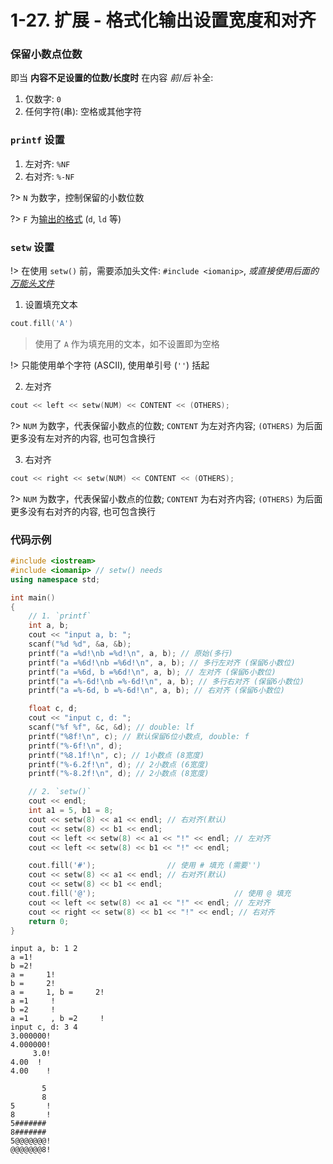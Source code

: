 # 1-27. 扩展 - 格式化输出设置宽度和对齐

### 保留小数点位数

即当 **内容不足设置的位数/长度时** 在内容 *前*/*后* 补全:

1. 仅数字: `0`
2. 任何字符(串): 空格或其他字符

### `printf` 设置

1. 左对齐: `%NF`
2. 右对齐: `%-NF`

?> `N` 为数字，控制保留的小数位数

?> `F` 为[输出的格式](1-26.md#printf-输出) (`d`, `ld` 等)

### `setw` 设置

!> 在使用 `setw()` 前，需要添加头文件: `#include <iomanip>`, *或直接使用后面的 [万能头文件](1-29.md#万能头文件)*

1. 设置填充文本

```cpp
cout.fill('A')
```

> 使用了 `A` 作为填充用的文本，如不设置即为空格

!> 只能使用单个字符 (ASCII), 使用单引号 (`''`) 括起

2. 左对齐

```cpp
cout << left << setw(NUM) << CONTENT << (OTHERS);
```

?> `NUM` 为数字，代表保留小数点的位数; `CONTENT` 为左对齐内容; `(OTHERS)` 为后面更多没有左对齐的内容, 也可包含换行

3. 右对齐

```cpp
cout << right << setw(NUM) << CONTENT << (OTHERS);
```

?> `NUM` 为数字，代表保留小数点的位数; `CONTENT` 为右对齐内容; `(OTHERS)` 为后面更多没有右对齐的内容, 也可包含换行

### 代码示例

```cpp
#include <iostream>
#include <iomanip> // setw() needs
using namespace std;

int main()
{
    // 1. `printf`
    int a, b;
    cout << "input a, b: ";
    scanf("%d %d", &a, &b);
    printf("a =%d!\nb =%d!\n", a, b); // 原始(多行)
    printf("a =%6d!\nb =%6d!\n", a, b); // 多行左对齐 (保留6小数位)
    printf("a =%6d, b =%6d!\n", a, b); // 左对齐 (保留6小数位)
    printf("a =%-6d!\nb =%-6d!\n", a, b); // 多行右对齐 (保留6小数位)
    printf("a =%-6d, b =%-6d!\n", a, b); // 右对齐 (保留6小数位)

    float c, d;
    cout << "input c, d: ";
    scanf("%f %f", &c, &d); // double: lf
    printf("%8f!\n", c); // 默认保留6位小数点, double: f
    printf("%-6f!\n", d);
    printf("%8.1f!\n", c); // 1小数点 (8宽度)
    printf("%-6.2f!\n", d); // 2小数点 (6宽度)
    printf("%-8.2f!\n", d); // 2小数点 (8宽度)

    // 2. `setw()`
    cout << endl;
    int a1 = 5, b1 = 8;
    cout << setw(8) << a1 << endl; // 右对齐(默认)
    cout << setw(8) << b1 << endl;
    cout << left << setw(8) << a1 << "!" << endl; // 左对齐
    cout << left << setw(8) << b1 << "!" << endl;

    cout.fill('#');                // 使用 # 填充 (需要'')
    cout << setw(8) << a1 << endl; // 右对齐(默认)
    cout << setw(8) << b1 << endl;
    cout.fill('@');                               // 使用 @ 填充
    cout << left << setw(8) << a1 << "!" << endl; // 左对齐
    cout << right << setw(8) << b1 << "!" << endl; // 右对齐
    return 0;
}
```

```output
input a, b: 1 2
a =1!
b =2!
a =     1!
b =     2!
a =     1, b =     2!
a =1     !
b =2     !
a =1     , b =2     !
input c, d: 3 4
3.000000!
4.000000!
     3.0!
4.00  !
4.00    !

       5
       8
5       !
8       !
5#######
8#######
5@@@@@@@!
@@@@@@@8!
```